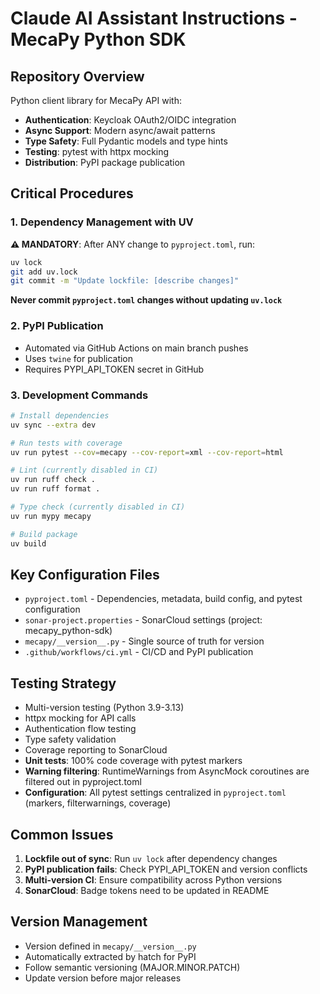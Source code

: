 # Claude AI Assistant Instructions - MecaPy Python SDK

## Repository Overview
Python client library for MecaPy API with:
- **Authentication**: Keycloak OAuth2/OIDC integration
- **Async Support**: Modern async/await patterns
- **Type Safety**: Full Pydantic models and type hints
- **Testing**: pytest with httpx mocking
- **Distribution**: PyPI package publication

## Critical Procedures

### 1. Dependency Management with UV
**⚠️ MANDATORY**: After ANY change to `pyproject.toml`, run:

```bash
uv lock
git add uv.lock
git commit -m "Update lockfile: [describe changes]"
```

**Never commit `pyproject.toml` changes without updating `uv.lock`**

### 2. PyPI Publication
- Automated via GitHub Actions on main branch pushes
- Uses `twine` for publication
- Requires PYPI_API_TOKEN secret in GitHub

### 3. Development Commands
```bash
# Install dependencies
uv sync --extra dev

# Run tests with coverage
uv run pytest --cov=mecapy --cov-report=xml --cov-report=html

# Lint (currently disabled in CI)
uv run ruff check .
uv run ruff format .

# Type check (currently disabled in CI)
uv run mypy mecapy

# Build package
uv build

```

## Key Configuration Files
- `pyproject.toml` - Dependencies, metadata, build config, and pytest configuration
- `sonar-project.properties` - SonarCloud settings (project: mecapy_python-sdk)
- `mecapy/__version__.py` - Single source of truth for version
- `.github/workflows/ci.yml` - CI/CD and PyPI publication

## Testing Strategy
- Multi-version testing (Python 3.9-3.13)
- httpx mocking for API calls
- Authentication flow testing
- Type safety validation
- Coverage reporting to SonarCloud
- **Unit tests**: 100% code coverage with pytest markers
- **Warning filtering**: RuntimeWarnings from AsyncMock coroutines are filtered out in pyproject.toml
- **Configuration**: All pytest settings centralized in `pyproject.toml` (markers, filterwarnings, coverage)

## Common Issues
1. **Lockfile out of sync**: Run `uv lock` after dependency changes
2. **PyPI publication fails**: Check PYPI_API_TOKEN and version conflicts
3. **Multi-version CI**: Ensure compatibility across Python versions
4. **SonarCloud**: Badge tokens need to be updated in README

## Version Management
- Version defined in `mecapy/__version__.py`
- Automatically extracted by hatch for PyPI
- Follow semantic versioning (MAJOR.MINOR.PATCH)
- Update version before major releases